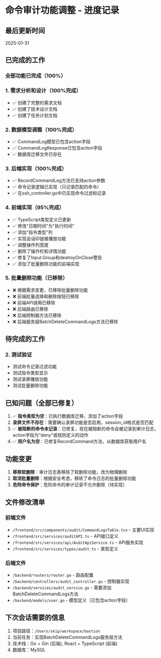 # 命令审计功能调整 - 进度记录

## 最后更新时间
2025-01-31

## 已完成的工作

### 全部功能已完成（100%）

### 1. 需求分析和设计（100%完成）
- ✅ 创建了完整的需求文档
- ✅ 创建了技术设计文档
- ✅ 创建了任务计划文档

### 2. 数据模型调整（100%完成）
- ✅ CommandLog模型已包含action字段
- ✅ CommandLogResponse已包含action字段
- ✅ 数据库迁移文件已存在

### 3. 后端实现（100%完成）
- ✅ RecordCommandLog方法已支持action参数
- ✅ 命令记录逻辑已实现（只记录匹配的命令）
- ✅ 在ssh_controller.go中已实现命令过滤和记录

### 4. 前端实现（95%完成）
- ✅ TypeScript类型定义已更新
- ✅ 修改"日期时间"为"执行时间"
- ✅ 添加"指令类型"列
- ✅ 实现会话ID链接播放功能
- ✅ 调整操作列宽度
- ✅ 删除了操作栏和详情功能
- ✅ 修复了Input.Group和destroyOnClose警告
- ✅ 添加了批量删除功能的前端实现

### 5. 批量删除功能（已移除）
- ❌ 根据需求变更，已移除批量删除功能
- ❌ 前端批量选择和删除按钮已移除
- ❌ 前端API调用已移除
- ❌ 后端路由已移除
- ❌ 后端控制器方法已移除  
- ❌ 后端服务层BatchDeleteCommandLogs方法已移除

## 待完成的工作

### 2. 测试验证
- 测试命令记录过滤功能
- 测试指令类型显示
- 测试录屏播放功能
- 测试批量删除功能

## 已知问题（全部已修复）

1. ✅ **指令类型为空**：已执行数据库迁移，添加了action字段
2. **录屏文件不存在**：需要确认录屏功能是否启用，session_id格式是否匹配
3. ✅ **被阻断的命令未记录**：已修复，现在被阻断的命令会被记录到审计日志，action字段为"deny"或规则定义的动作
4. ✅ **用户名为空**：已修复RecordCommand方法，从数据库获取用户名

## 功能变更

1. **移除软删除**：审计日志表移除了软删除功能，改为物理删除
2. **取消批量删除**：根据安全考虑，移除了命令日志的批量删除功能
3. **危险命令保护**：危险命令的审计记录不允许删除（待实现）

## 文件修改清单

### 前端文件
- `/frontend/src/components/audit/CommandLogsTable.tsx` - 主要UI实现
- `/frontend/src/services/auditAPI.ts` - API接口定义
- `/frontend/src/services/api/AuditApiService.ts` - API服务实现
- `/frontend/src/services/types/audit.ts` - 类型定义

### 后端文件
- `/backend/routers/router.go` - 路由配置
- `/backend/controllers/audit_controller.go` - 控制器实现
- `/backend/services/audit_service.go` - 需要添加BatchDeleteCommandLogs方法
- `/backend/models/user.go` - 模型定义（已包含action字段）

## 下次会话需要的信息

1. 项目路径：`/Users/skip/workspace/bastion`
2. 当前任务：实现BatchDeleteCommandLogs服务层方法
3. 技术栈：Go + Gin (后端), React + TypeScript (前端)
4. 数据库：MySQL